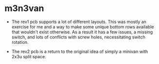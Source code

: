 # m3n3van
 
- The rev1 pcb supports a lot of different layouts. This was mostly an exercise for me and a way to make some unique bottom rows available that wouldn't exist otherwise. As a result it has a few issues, a missing switch, and lots of conflicts with screw holes, necessitating switch rotation.

- The rev2 pcb is a return to the original idea of simply a minivan with 2x3u split space.
